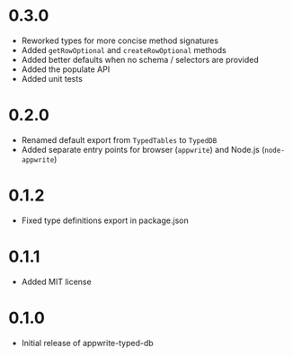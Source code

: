 # 0.3.0

- Reworked types for more concise method signatures
- Added `getRowOptional` and `createRowOptional` methods
- Added better defaults when no schema / selectors are provided
- Added the populate API
- Added unit tests

# 0.2.0

- Renamed default export from `TypedTables` to `TypedDB`
- Added separate entry points for browser (`appwrite`) and Node.js (`node-appwrite`)

# 0.1.2

- Fixed type definitions export in package.json

# 0.1.1

- Added MIT license

# 0.1.0

- Initial release of appwrite-typed-db